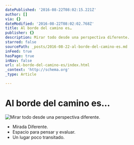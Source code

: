 ```yaml
---
datePublished: '2016-08-22T08:02:15.221Z'
author: []
via: {}
dateModified: '2016-08-22T08:02:02.768Z'
title: Al borde del camino es…
publisher: {}
description: Mirar todo desde una perspectiva diferente.
starred: false
sourcePath: _posts/2016-08-22-al-borde-del-camino-es.md
inFeed: true
hasPage: true
inNav: false
url: al-borde-del-camino-es/index.html
_context: 'http://schema.org'
_type: Article

---
```

# Al borde del camino es...
![Mirar todo desde una perspectiva diferente.](https://the-grid-user-content.s3-us-west-2.amazonaws.com/7e146af5-adf9-40b1-b02f-67023aca22c6.jpg)

* Mirada Diferente.
* Espacio para pensar y evaluar.
* Un lugar poco transitado.